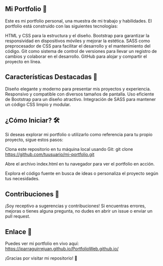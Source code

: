 ## Mi Portfolio 🚀

Este es mi portfolio personal, una muestra de mi trabajo y habilidades. El portfolio está construido con las siguientes tecnologías:

HTML y CSS para la estructura y el diseño.
Bootstrap para garantizar la responsividad en dispositivos móviles y mejorar la estética.
SASS como preprocesador de CSS para facilitar el desarrollo y el mantenimiento del código.
Git como sistema de control de versiones para llevar un registro de cambios y colaborar en el desarrollo.
GitHub para alojar y compartir el proyecto en línea.


## Características Destacadas 🌟
Diseño elegante y moderno para presentar mis proyectos y experiencia.
Responsivo y compatible con diversos tamaños de pantalla.
Uso eficiente de Bootstrap para un diseño atractivo.
Integración de SASS para mantener un código CSS limpio y modular.


## ¿Cómo Iniciar? 🛠️
Si deseas explorar mi portfolio o utilizarlo como referencia para tu propio proyecto, sigue estos pasos:

Clona este repositorio en tu máquina local usando Git: git clone https://github.com/tuusuario/mi-portfolio.git

Abre el archivo index.html en tu navegador para ver el portfolio en acción.

Explora el código fuente en busca de ideas o personaliza el proyecto según tus necesidades.


## Contribuciones 🤝
¡Soy receptivo a sugerencias y contribuciones! Si encuentras errores, mejoras o tienes alguna pregunta, no dudes en abrir un issue o enviar un pull request.


## Enlace 🔗
Puedes ver mi portfolio en vivo aquí: https://iparraguirrejuan.github.io/PortfolioWeb.github.io/

¡Gracias por visitar mi repositorio! 🙌

